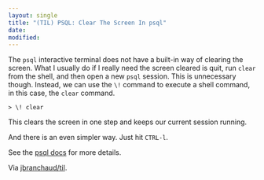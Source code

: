 ```yaml
---
layout: single
title: "(TIL) PSQL: Clear The Screen In psql"
date:
modified:
---
```


The `psql` interactive terminal does not have a built-in way of clearing the
screen. What I usually do if I really need the screen cleared is quit, run
`clear` from the shell, and then open a new `psql` session. This is
unnecessary though. Instead, we can use the `\!` command to execute a shell
command, in this case, the `clear` command.

```psql
> \! clear
```

This clears the screen in one step and keeps our current session running.

And there is an even simpler way. Just hit `CTRL-l`.

See the [psql
docs](http://www.postgresql.org/docs/current/static/app-psql.html) for more
details.

Via [jbranchaud/til](https://github.com/jbranchaud/til).
